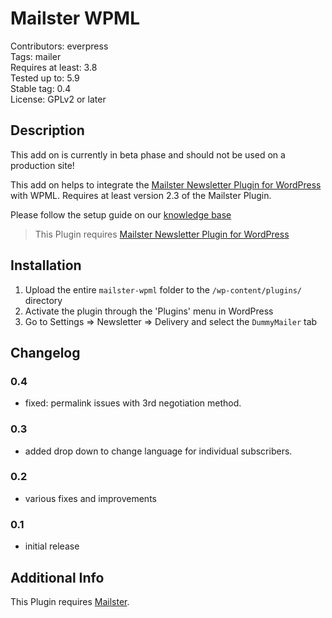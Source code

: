 # Mailster WPML

Contributors: everpress  
Tags: mailer  
Requires at least: 3.8  
Tested up to: 5.9  
Stable tag: 0.4  
License: GPLv2 or later

## Description

This add on is currently in beta phase and should not be used on a production site!

This add on helps to integrate the [Mailster Newsletter Plugin for WordPress](https://mailster.co/?utm_campaign=wporg&utm_source=Mailster+WPML&utm_medium=readme) with WPML. Requires at least version 2.3 of the Mailster Plugin.

Please follow the setup guide on our [knowledge base](https://kb.mailster.co/using-multi-language-newsletter-with-wpml/?utm_campaign=wporg&utm_source=Mailster+WPML&utm_medium=readme)

> This Plugin requires [Mailster Newsletter Plugin for WordPress](https://mailster.co/?utm_campaign=wporg&utm_source=Mailster+WPML&utm_medium=readme)

## Installation

1. Upload the entire `mailster-wpml` folder to the `/wp-content/plugins/` directory
2. Activate the plugin through the 'Plugins' menu in WordPress
3. Go to Settings => Newsletter => Delivery and select the `DummyMailer` tab

## Changelog

### 0.4

-   fixed: permalink issues with 3rd negotiation method.

### 0.3

-   added drop down to change language for individual subscribers.

### 0.2

-   various fixes and improvements

### 0.1

-   initial release

## Additional Info

This Plugin requires [Mailster](https://mailster.co/?utm_campaign=wporg&utm_source=Mailster+WPML&utm_medium=readme).

